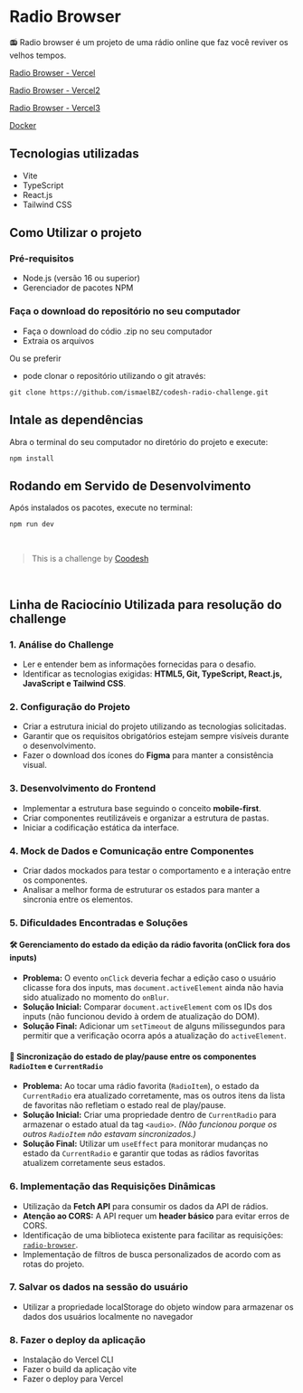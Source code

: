 # Radio Browser

📻 Radio browser é um projeto de uma rádio online que faz você reviver os velhos tempos. 

[Radio Browser - Vercel](https://codesh-radio-browser.vercel.app/) 

[Radio Browser - Vercel2](https://codesh-radio-challenge.vercel.app/)

[Radio Browser - Vercel3](https://codesh-radio-challenge-carecanaclouds-projects.vercel.app/)

[Docker](https://hub.docker.com/r/ismaelbz/codesh-radio-browser/tags)

## Tecnologias utilizadas

- Vite
- TypeScript
- React.js
- Tailwind CSS


## Como Utilizar o projeto

### Pré-requisitos

- Node.js (versão 16 ou superior)
- Gerenciador de pacotes NPM

### Faça o download do repositório no seu computador

- Faça o download do códio .zip no seu computador
- Extraia os arquivos

Ou se preferir

- pode clonar o repositório utilizando o git através:

`git clone https://github.com/ismaelBZ/codesh-radio-challenge.git`

## Intale as dependências

Abra o terminal do seu computador no diretório do projeto e execute: 

`npm install`

## Rodando em Servido de Desenvolvimento

Após instalados os pacotes, execute no terminal:

`npm run dev`

<br>

>  This is a challenge by [Coodesh](https://coodesh.com/)

<br>


## Linha de Raciocínio Utilizada para resolução do challenge

### 1. Análise do Challenge  
- Ler e entender bem as informações fornecidas para o desafio.  
- Identificar as tecnologias exigidas: **HTML5, Git, TypeScript, React.js, JavaScript e Tailwind CSS**.  

### 2. Configuração do Projeto  
- Criar a estrutura inicial do projeto utilizando as tecnologias solicitadas.  
- Garantir que os requisitos obrigatórios estejam sempre visíveis durante o desenvolvimento.  
- Fazer o download dos ícones do **Figma** para manter a consistência visual.  

### 3. Desenvolvimento do Frontend  
- Implementar a estrutura base seguindo o conceito **mobile-first**.  
- Criar componentes reutilizáveis e organizar a estrutura de pastas.  
- Iniciar a codificação estática da interface.  

### 4. Mock de Dados e Comunicação entre Componentes  
- Criar dados mockados para testar o comportamento e a interação entre os componentes.  
- Analisar a melhor forma de estruturar os estados para manter a sincronia entre os elementos.  

### 5. Dificuldades Encontradas e Soluções  

#### 🛠 Gerenciamento do estado da edição da rádio favorita (onClick fora dos inputs)  
- **Problema:** O evento `onClick` deveria fechar a edição caso o usuário clicasse fora dos inputs, mas `document.activeElement` ainda não havia sido atualizado no momento do `onBlur`.  
- **Solução Inicial:** Comparar `document.activeElement` com os IDs dos inputs (não funcionou devido à ordem de atualização do DOM).  
- **Solução Final:** Adicionar um `setTimeout` de alguns milissegundos para permitir que a verificação ocorra após a atualização do `activeElement`.  

#### 🎵 Sincronização do estado de play/pause entre os componentes `RadioItem` e `CurrentRadio`  
- **Problema:** Ao tocar uma rádio favorita (`RadioItem`), o estado da `CurrentRadio` era atualizado corretamente, mas os outros itens da lista de favoritas não refletiam o estado real de play/pause.  
- **Solução Inicial:** Criar uma propriedade dentro de `CurrentRadio` para armazenar o estado atual da tag `<audio>`. *(Não funcionou porque os outros `RadioItem` não estavam sincronizados.)*  
- **Solução Final:** Utilizar um `useEffect` para monitorar mudanças no estado da `CurrentRadio` e garantir que todas as rádios favoritas atualizem corretamente seus estados.  

### 6. Implementação das Requisições Dinâmicas  
- Utilização da **Fetch API** para consumir os dados da API de rádios.  
- **Atenção ao CORS:** A API requer um **header básico** para evitar erros de CORS.  
- Identificação de uma biblioteca existente para facilitar as requisições: [`radio-browser`](https://www.npmjs.com/package/radio-browser).  
- Implementação de filtros de busca personalizados de acordo com as rotas do projeto. 

### 7. Salvar os dados na sessão do usuário
- Utilizar a propriedade localStorage do objeto window para armazenar os dados dos usuários localmente no navegador

### 8. Fazer o deploy da aplicação
- Instalação do Vercel CLI
- Fazer o build da aplicação vite
- Fazer o deploy para Vercel
